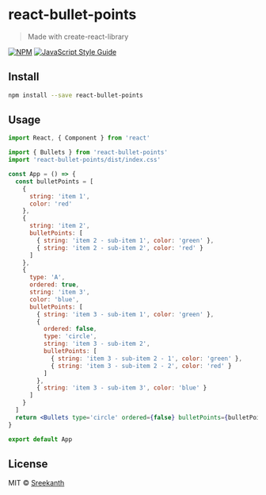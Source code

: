 # react-bullet-points

> Made with create-react-library

[![NPM](https://img.shields.io/npm/v/react-bullet-points.svg)](https://www.npmjs.com/package/react-bullet-points) [![JavaScript Style Guide](https://img.shields.io/badge/code_style-standard-brightgreen.svg)](https://standardjs.com)

## Install

```bash
npm install --save react-bullet-points
```

## Usage

```jsx
import React, { Component } from 'react'

import { Bullets } from 'react-bullet-points'
import 'react-bullet-points/dist/index.css'

const App = () => {
  const bulletPoints = [
    {
      string: 'item 1',
      color: 'red'
    },
    {
      string: 'item 2',
      bulletPoints: [
        { string: 'item 2 - sub-item 1', color: 'green' },
        { string: 'item 2 - sub-item 2', color: 'red' }
      ]
    },
    {
      type: 'A',
      ordered: true,
      string: 'item 3',
      color: 'blue',
      bulletPoints: [
        { string: 'item 3 - sub-item 1', color: 'green' },
        {
          ordered: false,
          type: 'circle',
          string: 'item 3 - sub-item 2',
          bulletPoints: [
            { string: 'item 3 - sub-item 2 - 1', color: 'green' },
            { string: 'item 3 - sub-item 2 - 2', color: 'red' }
          ]
        },
        { string: 'item 3 - sub-item 3', color: 'blue' }
      ]
    }
  ]
  return <Bullets type='circle' ordered={false} bulletPoints={bulletPoints} />
}

export default App
```

## License

MIT © [Sreekanth](https://github.com/SreekanthQburst)
